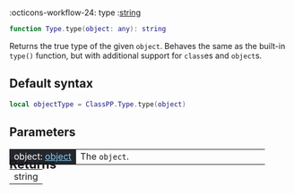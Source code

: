 #
<span class="api-header">
    <span class="api-icon" markdown>:octicons-workflow-24:</span>
    <span class="api-title">type</span>
    <span class="api-type">:</span><a href="https://create.roblox.com/docs/luau/strings" class="api-type">string</a>
</span>

```lua
function Type.type(object: any): string
```

Returns the true type of the given `object`. Behaves the same as the built-in `type()` function, but with additional support for `class`es and `object`s.

## Default syntax
```lua
local objectType = ClassPP.Type.type(object)
```

## Parameters
<span markdown>
    <div class="md-typeset__scrollwrap"><div class="md-typeset__table">
        <table>
            <tbody>
                <tr>
                    <td style="background-color: rgb(37, 39, 45); color: #fff">object: <a href="../../../dataTypes/object"  style="color:        lightskyblue;      ">object</a></td>
                    <td style="width: 74%">The <code>object</code>.</td>
                </tr>
            </tbody>
        </table>
    </div>
</span>

<h2 markdown style="font-size: 1.5625em; margin-bottom: -20px; margin-top: -30px"> Returns </h2>

<span markdown>
    <div class="md-typeset__scrollwrap"><div class="md-typeset__table">
        <table>
            <tbody>
                <tr>
                    <td class="apiReferenceMethodBox">string</td>
                </tr>
                <tr>
            </tbody>
        </table>
    </div>
</span>